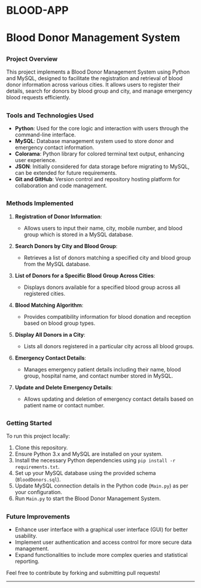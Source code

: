 # BLOOD-APP

<h1>Blood Donor Management System</h1>

## <h3>Project Overview</h3>
This project implements a Blood Donor Management System using Python and MySQL, designed to facilitate the registration and retrieval of blood donor information across various cities. It allows users to register their details, search for donors by blood group and city, and manage emergency blood requests efficiently.

## <h3>Tools and Technologies Used</h3>
- **Python**: Used for the core logic and interaction with users through the command-line interface.
- **MySQL**: Database management system used to store donor and emergency contact information.
- **Colorama**: Python library for colored terminal text output, enhancing user experience.
- **JSON**: Initially considered for data storage before migrating to MySQL, can be extended for future requirements.
- **Git and GitHub**: Version control and repository hosting platform for collaboration and code management.

## <h3>Methods Implemented</h3>

1. **Registration of Donor Information**:
   - Allows users to input their name, city, mobile number, and blood group which is stored in a MySQL database.

2. **Search Donors by City and Blood Group**:
   - Retrieves a list of donors matching a specified city and blood group from the MySQL database.

3. **List of Donors for a Specific Blood Group Across Cities**:
   - Displays donors available for a specified blood group across all registered cities.

4. **Blood Matching Algorithm**:
   - Provides compatibility information for blood donation and reception based on blood group types.

5. **Display All Donors in a City**:
   - Lists all donors registered in a particular city across all blood groups.

6. **Emergency Contact Details**:
   - Manages emergency patient details including their name, blood group, hospital name, and contact number stored in MySQL.

7. **Update and Delete Emergency Details**:
   - Allows updating and deletion of emergency contact details based on patient name or contact number.

## <h3>Getting Started</h3>
To run this project locally:
1. Clone this repository.
2. Ensure Python 3.x and MySQL are installed on your system.
3. Install the necessary Python dependencies using `pip install -r requirements.txt`.
4. Set up your MySQL database using the provided schema (`BloodDonors.sql`).
5. Update MySQL connection details in the Python code (`Main.py`) as per your configuration.
6. Run `Main.py` to start the Blood Donor Management System.

## <h3>Future Improvements</h3>
- Enhance user interface with a graphical user interface (GUI) for better usability.
- Implement user authentication and access control for more secure data management.
- Expand functionalities to include more complex queries and statistical reporting.

Feel free to contribute by forking and submitting pull requests!

---
